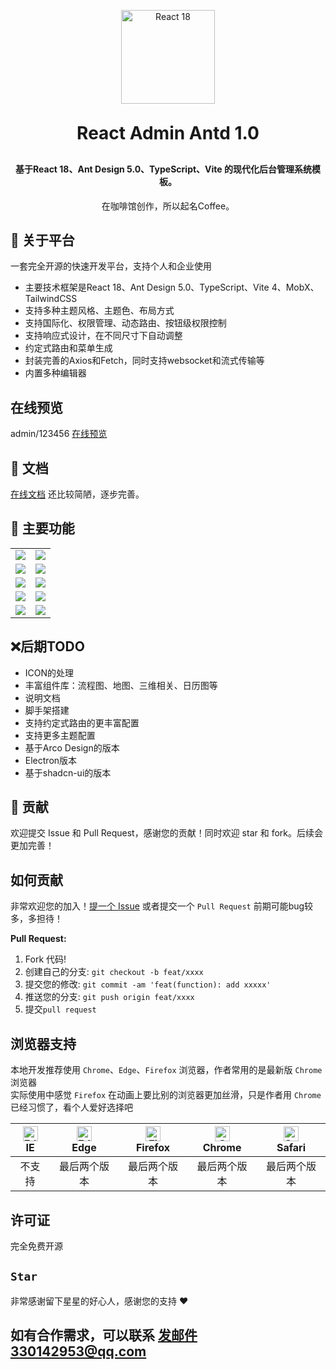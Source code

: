 <p align="center">
  <img  style='width: 150px;' src="https://bestycw.github.io/img-resource.github.io/img/logo.png" alt="React 18">
 
</p>
<h1 align="center" style="margin: 30px 0 30px; font-weight: bold;">React Admin Antd 1.0</h1>
<h4 align="center">基于React 18、Ant Design 5.0、TypeScript、Vite 的现代化后台管理系统模板。</h4>
<p align="center">
  在咖啡馆创作，所以起名Coffee。
</p>

## 🚀 关于平台
   一套完全开源的快速开发平台，支持个人和企业使用
   * 主要技术框架是React 18、Ant Design 5.0、TypeScript、Vite 4、MobX、TailwindCSS
   * 支持多种主题风格、主题色、布局方式
   * 支持国际化、权限管理、动态路由、按钮级权限控制
   * 支持响应式设计，在不同尺寸下自动调整
   * 约定式路由和菜单生成
   * 封装完善的Axios和Fetch，同时支持websocket和流式传输等
   * 内置多种编辑器
## 在线预览
  admin/123456
  [在线预览](https://bestycw.github.io/react-admin-antd/)
## 📝 文档
  [在线文档](https://bestycw.github.io/coffee-react-admin-docs/) 
  还比较简陋，逐步完善。
## 🚀 主要功能

<table>
    <tr>
        <td><img src="https://bestycw.github.io/img-resource.github.io/img/%E7%99%BB%E5%BD%95%E9%A1%B5.png"/></td>
        <td><img src="https://bestycw.github.io/img-resource.github.io/img/%E9%A6%96%E9%A1%B5.png"/></td>
    </tr>
    <tr>
        <td><img src="https://bestycw.github.io/img-resource.github.io/img/%E8%AF%B7%E6%B1%82%E5%8A%9F%E8%83%BD.png"/></td>
        <td><img src="https://bestycw.github.io/img-resource.github.io/img/%E9%A6%96%E9%A1%B5-%E7%BB%8F%E5%85%B8%E9%A3%8E%E6%A0%BC.png"/></td>
    </tr>
    <tr>
        <td><img src="https://bestycw.github.io/img-resource.github.io/img/%E8%A1%A8%E5%8D%95%E5%8A%9F%E8%83%BD.png"/></td>
        <td><img src="https://bestycw.github.io/img-resource.github.io/img/%E8%A1%A8%E6%A0%BC%E5%8A%9F%E8%83%BD.png"/></td>
    </tr>
	<tr>
        <td><img src="https://bestycw.github.io/img-resource.github.io/img/%E7%BC%96%E8%BE%91%E5%99%A8.png"/></td>
        <td><img src="https://bestycw.github.io/img-resource.github.io/img/%E7%BB%84%E4%BB%B6%E5%8A%9F%E8%83%BD.png"/></td>
    </tr>	 
    <tr>
        <td><img src="https://bestycw.github.io/img-resource.github.io/img/%E5%B0%8F%E5%B1%8F%E5%B9%95.png"/></td>
        <td><img src="https://bestycw.github.io/img-resource.github.io/img/%E7%B3%BB%E7%BB%9F%E9%85%8D%E7%BD%AE.png"/></td>
    </tr>

</table>

## ❌后期TODO
  * ICON的处理
  * 丰富组件库：流程图、地图、三维相关、日历图等
  * 说明文档
  * 脚手架搭建
  * 支持约定式路由的更丰富配置
  * 支持更多主题配置
  * 基于Arco Design的版本
  * Electron版本
  * 基于shadcn-ui的版本


## 🤝 贡献

欢迎提交 Issue 和 Pull Request，感谢您的贡献！同时欢迎 star 和 fork。后续会更加完善！

## 如何贡献

非常欢迎您的加入！[提一个 Issue](https://github.com/bestycw/react-admin-antd/issues) 或者提交一个 `Pull Request` 前期可能bug较多，多担待！

**Pull Request:**

1. Fork 代码!
2. 创建自己的分支: `git checkout -b feat/xxxx`
3. 提交您的修改: `git commit -am 'feat(function): add xxxxx'`
4. 推送您的分支: `git push origin feat/xxxx`
5. 提交`pull request`




## 浏览器支持

本地开发推荐使用 `Chrome`、`Edge`、`Firefox` 浏览器，作者常用的是最新版 `Chrome` 浏览器  
实际使用中感觉 `Firefox` 在动画上要比别的浏览器更加丝滑，只是作者用 `Chrome` 已经习惯了，看个人爱好选择吧  

| [<img src="https://raw.githubusercontent.com/alrra/browser-logos/master/src/edge/edge_48x48.png" alt=" Edge" width="24px" height="24px" />](http://godban.github.io/browsers-support-badges/)</br>IE | [<img src="https://raw.githubusercontent.com/alrra/browser-logos/master/src/edge/edge_48x48.png" alt=" Edge" width="24px" height="24px" />](http://godban.github.io/browsers-support-badges/)</br>Edge | [<img src="https://raw.githubusercontent.com/alrra/browser-logos/master/src/firefox/firefox_48x48.png" alt="Firefox" width="24px" height="24px" />](http://godban.github.io/browsers-support-badges/)</br>Firefox | [<img src="https://raw.githubusercontent.com/alrra/browser-logos/master/src/chrome/chrome_48x48.png" alt="Chrome" width="24px" height="24px" />](http://godban.github.io/browsers-support-badges/)</br>Chrome | [<img src="https://raw.githubusercontent.com/alrra/browser-logos/master/src/safari/safari_48x48.png" alt="Safari" width="24px" height="24px" />](http://godban.github.io/browsers-support-badges/)</br>Safari |
| :--------------------------------------------------------------------------------------------------------------------------------------------------------------------------------------------------: | :----------------------------------------------------------------------------------------------------------------------------------------------------------------------------------------------------: | :---------------------------------------------------------------------------------------------------------------------------------------------------------------------------------------------------------------: | :-----------------------------------------------------------------------------------------------------------------------------------------------------------------------------------------------------------: | :-----------------------------------------------------------------------------------------------------------------------------------------------------------------------------------------------------------: |
|                                                                                                不支持                                                                                                |                                                                                              最后两个版本                                                                                              |                                                                                                   最后两个版本                                                                                                    |                                                                                                 最后两个版本                                                                                                  |                                                                                                 最后两个版本                                                                                                  |
## 许可证

完全免费开源


## `Star`

非常感谢留下星星的好心人，感谢您的支持 :heart:
## 

## 如有合作需求，可以联系 发邮件330142953@qq.com